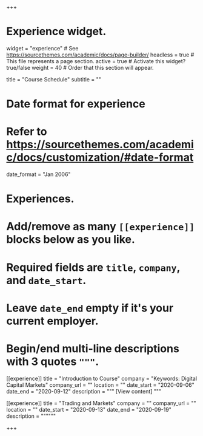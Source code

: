 +++
# Experience widget.
widget = "experience"  # See https://sourcethemes.com/academic/docs/page-builder/
headless = true  # This file represents a page section.
active = true  # Activate this widget? true/false
weight = 40  # Order that this section will appear.

title = "Course Schedule"
subtitle = ""

# Date format for experience
#   Refer to https://sourcethemes.com/academic/docs/customization/#date-format
date_format = "Jan 2006"

# Experiences.
#   Add/remove as many `[[experience]]` blocks below as you like.
#   Required fields are `title`, `company`, and `date_start`.
#   Leave `date_end` empty if it's your current employer.
#   Begin/end multi-line descriptions with 3 quotes `"""`.
[[experience]]
  title = "Introduction to Course"
  company = "Keywords: Digital Capital Markets"
  company_url = ""
  location = ""
  date_start = "2020-09-06"
  date_end = "2020-09-12"
  description = """
  [View content]
  """

[[experience]]
  title = "Trading and Markets"
  company = ""
  company_url = ""
  location = ""
  date_start = "2020-09-13"
  date_end = "2020-09-19"
  description = """"""

+++
